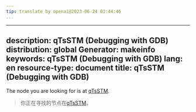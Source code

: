 ```yaml
---
tip: translate by openai@2023-06-24 01:44:46
...
```

---
description: qTsSTM (Debugging with GDB)
distribution: global
Generator: makeinfo
keywords: qTsSTM (Debugging with GDB)
lang: en
resource-type: document
title: qTsSTM (Debugging with GDB)
---

The node you are looking for is at [qTsSTM](Tracepoint-Packets.html#qTsSTM).

> 你正在寻找的节点在[qTsSTM](Tracepoint-Packets.html#qTsSTM)。
